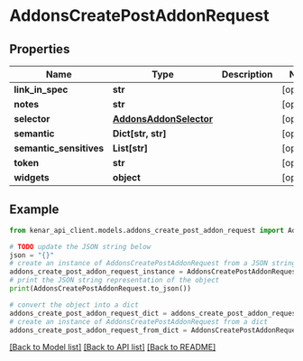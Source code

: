 # AddonsCreatePostAddonRequest


## Properties

Name | Type | Description | Notes
------------ | ------------- | ------------- | -------------
**link_in_spec** | **str** |  | [optional] 
**notes** | **str** |  | [optional] 
**selector** | [**AddonsAddonSelector**](AddonsAddonSelector.md) |  | [optional] 
**semantic** | **Dict[str, str]** |  | [optional] 
**semantic_sensitives** | **List[str]** |  | [optional] 
**token** | **str** |  | [optional] 
**widgets** | **object** |  | [optional] 

## Example

```python
from kenar_api_client.models.addons_create_post_addon_request import AddonsCreatePostAddonRequest

# TODO update the JSON string below
json = "{}"
# create an instance of AddonsCreatePostAddonRequest from a JSON string
addons_create_post_addon_request_instance = AddonsCreatePostAddonRequest.from_json(json)
# print the JSON string representation of the object
print(AddonsCreatePostAddonRequest.to_json())

# convert the object into a dict
addons_create_post_addon_request_dict = addons_create_post_addon_request_instance.to_dict()
# create an instance of AddonsCreatePostAddonRequest from a dict
addons_create_post_addon_request_from_dict = AddonsCreatePostAddonRequest.from_dict(addons_create_post_addon_request_dict)
```
[[Back to Model list]](../README.md#documentation-for-models) [[Back to API list]](../README.md#documentation-for-api-endpoints) [[Back to README]](../README.md)


